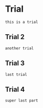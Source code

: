 # Trial
    this is a trial

## Trial 2
    another trial
## Trial 3
    last trial
## Trial 4
    super last part